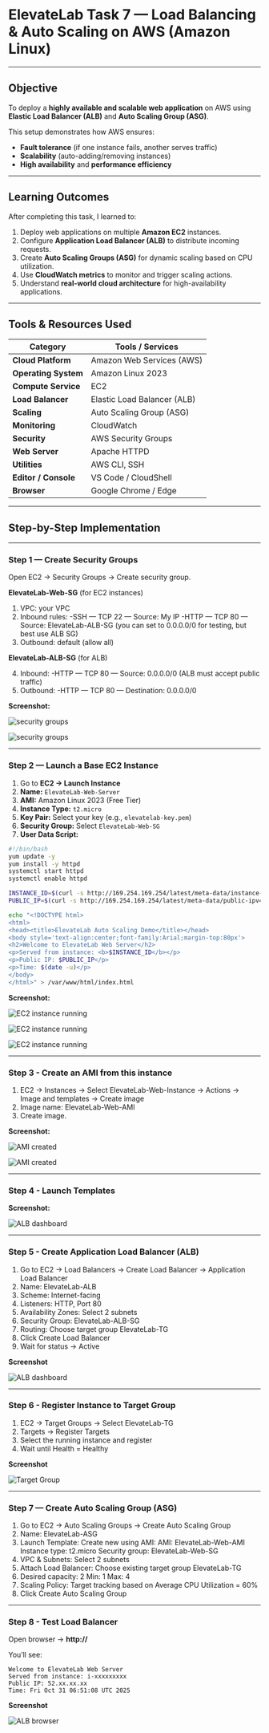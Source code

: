 # ElevateLab Task 7 — Load Balancing & Auto Scaling on AWS (Amazon Linux)

---

## Objective

To deploy a **highly available and scalable web application** on AWS using **Elastic Load Balancer (ALB)** and **Auto Scaling Group (ASG)**.

This setup demonstrates how AWS ensures:
- **Fault tolerance** (if one instance fails, another serves traffic)
- **Scalability** (auto-adding/removing instances)
- **High availability** and **performance efficiency**

---

## Learning Outcomes

After completing this task, I learned to:

1. Deploy web applications on multiple **Amazon EC2** instances.  
2. Configure **Application Load Balancer (ALB)** to distribute incoming requests.  
3. Create **Auto Scaling Groups (ASG)** for dynamic scaling based on CPU utilization.  
4. Use **CloudWatch metrics** to monitor and trigger scaling actions.  
5. Understand **real-world cloud architecture** for high-availability applications.

---

## Tools & Resources Used

| Category | Tools / Services |
|-----------|------------------|
| **Cloud Platform** | Amazon Web Services (AWS) |
| **Operating System** | Amazon Linux 2023 |
| **Compute Service** | EC2 |
| **Load Balancer** | Elastic Load Balancer (ALB) |
| **Scaling** | Auto Scaling Group (ASG) |
| **Monitoring** | CloudWatch |
| **Security** | AWS Security Groups |
| **Web Server** | Apache HTTPD |
| **Utilities** | AWS CLI, SSH |
| **Editor / Console** | VS Code / CloudShell |
| **Browser** | Google Chrome / Edge |

---

## Step-by-Step Implementation

---

### **Step 1 — Create Security Groups**

Open EC2 → Security Groups → Create security group.

**ElevateLab-Web-SG** (for EC2 instances)

1. VPC: your VPC
2. Inbound rules:
  -SSH — TCP 22 — Source: My IP
  -HTTP — TCP 80 — Source: ElevateLab-ALB-SG (you can set to 0.0.0.0/0 for testing, but best use ALB SG)
3. Outbound: default (allow all)

**ElevateLab-ALB-SG** (for ALB)

4. Inbound:
  -HTTP — TCP 80 — Source: 0.0.0.0/0 (ALB must accept public traffic)
5. Outbound:
  -HTTP — TCP 80 — Destination: 0.0.0.0/0
  
**Screenshot:**

![security groups](Assets/security-groups.png)

![security groups](Assets/security-groups2.png)

---

### **Step 2 — Launch a Base EC2 Instance**

1. Go to **EC2 → Launch Instance**
2. **Name:** `ElevateLab-Web-Server`
3. **AMI:** Amazon Linux 2023 (Free Tier)
4. **Instance Type:** `t2.micro`
5. **Key Pair:** Select your key (e.g., `elevatelab-key.pem`)
6. **Security Group:** Select `ElevateLab-Web-SG`
7. **User Data Script:**

```bash
#!/bin/bash
yum update -y
yum install -y httpd
systemctl start httpd
systemctl enable httpd

INSTANCE_ID=$(curl -s http://169.254.169.254/latest/meta-data/instance-id)
PUBLIC_IP=$(curl -s http://169.254.169.254/latest/meta-data/public-ipv4)

echo "<!DOCTYPE html>
<html>
<head><title>ElevateLab Auto Scaling Demo</title></head>
<body style='text-align:center;font-family:Arial;margin-top:80px'>
<h2>Welcome to ElevateLab Web Server</h2>
<p>Served from instance: <b>$INSTANCE_ID</b></p>
<p>Public IP: $PUBLIC_IP</p>
<p>Time: $(date -u)</p>
</body>
</html>" > /var/www/html/index.html
```
**Screenshot:**

![EC2 instance running](Assets/ec2-instance-running.png)

![EC2 instance running](Assets/EC2-Instance1-Terminal.png)

![EC2 instance running](Assets/EC2-Instance2-Terminal.png)


---

### **Step 3 - Create an AMI from this instance**

1. EC2 → Instances → Select ElevateLab-Web-Instance → Actions → Image and templates → Create image
2. Image name: ElevateLab-Web-AMI
3. Create image.

**Screenshot:**

![AMI created](Assets/ami-created2.png)

![AMI created](Assets/ami-created.png)

---

### **Step 4 - Launch Templates**

**Screenshot:**

![ALB dashboard](Assets/lanuch-templates.png)

---

### **Step 5 - Create Application Load Balancer (ALB)**

1. Go to EC2 → Load Balancers → Create Load Balancer → Application Load Balancer
2. Name: ElevateLab-ALB
3. Scheme: Internet-facing
4. Listeners: HTTP, Port 80
5. Availability Zones: Select 2 subnets
6. Security Group: ElevateLab-ALB-SG
7. Routing: Choose target group ElevateLab-TG
8. Click Create Load Balancer
9. Wait for status → Active
  
**Screenshot**

![ALB dashboard](Assets/alb-dashboard.png)


---

### **Step 6 - Register Instance to Target Group**

1. EC2 → Target Groups → Select ElevateLab-TG
2. Targets → Register Targets
3. Select the running instance and register
4. Wait until Health = Healthy

**Screenshot**

![Target Group](Assets/target-group.png)

---

### **Step 7 — Create Auto Scaling Group (ASG)**

1. Go to EC2 → Auto Scaling Groups → Create Auto Scaling Group
2. Name: ElevateLab-ASG
3. Launch Template: Create new using AMI:
   AMI: ElevateLab-Web-AMI
   Instance type: t2.micro
   Security group: ElevateLab-Web-SG
4. VPC & Subnets: Select 2 subnets
5. Attach Load Balancer: Choose existing target group ElevateLab-TG
6. Desired capacity: 2
  Min: 1
  Max: 4 
7. Scaling Policy: Target tracking based on Average CPU Utilization = 60%
8. Click Create Auto Scaling Group

---

### **Step 8 - Test Load Balancer**

Open browser → **http://<ALB-DNS-NAME>**

You’ll see:
```
Welcome to ElevateLab Web Server
Served from instance: i-xxxxxxxxx
Public IP: 52.xx.xx.xx
Time: Fri Oct 31 06:51:08 UTC 2025
```

**Screenshot**

![ALB browser](Assets/alb-browser-test.png)
